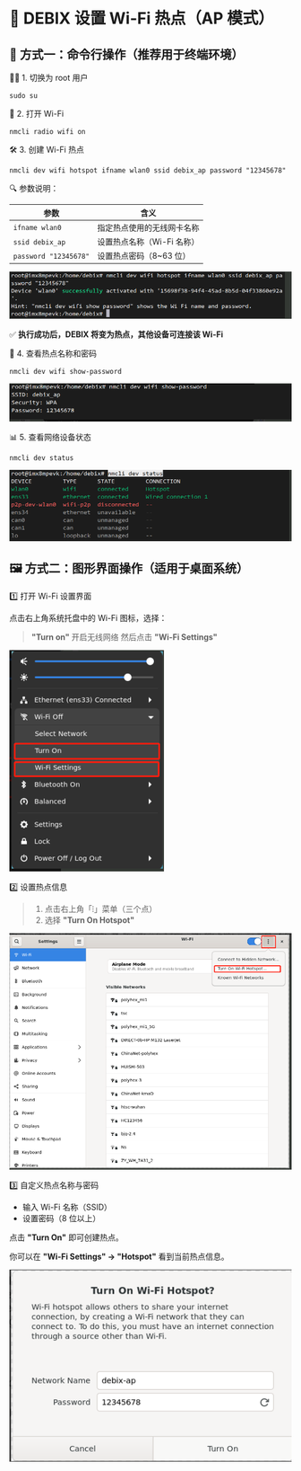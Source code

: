 # 📶 DEBIX 设置 Wi-Fi 热点（AP 模式）



## 🧾 方式一：命令行操作（推荐用于终端环境）

🧑‍💻 1. 切换为 root 用户

```shell
sudo su
```

📡 2. 打开 Wi-Fi

```shell
nmcli radio wifi on
```

🛠️ 3. 创建 Wi-Fi 热点

```shell
nmcli dev wifi hotspot ifname wlan0 ssid debix_ap password "12345678"
```

🔍 参数说明：

| 参数                  | 含义                       |
| --------------------- | -------------------------- |
| `ifname wlan0`        | 指定热点使用的无线网卡名称 |
| `ssid debix_ap`       | 设置热点名称（Wi-Fi 名称） |
| `password "12345678"` | 设置热点密码（8~63 位）    |



![image-20250630095240251](./image-20250630095240251.png)

✅ **执行成功后，DEBIX 将变为热点，其他设备可连接该 Wi-Fi**

🔎 4. 查看热点名称和密码

```shell
nmcli dev wifi show-password
```

![image-20250630095454433](./image-20250630095454433.png)



📊 5. 查看网络设备状态

```shell
nmcli dev status
```

![image-20250630095522900](./image-20250630095522900.png)

## 🖼️ 方式二：图形界面操作（适用于桌面系统）

1️⃣ 打开 Wi-Fi 设置界面

点击右上角系统托盘中的 Wi-Fi 图标，选择：

> **"Turn on"** 开启无线网络
>  然后点击 **"Wi-Fi Settings"**

![image-20250630095717847](./image-20250630095717847.png)

2️⃣ 设置热点信息

> 1. 点击右上角「⁝」菜单（三个点）
> 2. 选择 **"Turn On Hotspot"**



![image-20250630095901680](./image-20250630095901680.png)



3️⃣ 自定义热点名称与密码

- 输入 Wi-Fi 名称（SSID）
- 设置密码（8 位以上）

点击 **"Turn On"** 即可创建热点。

你可以在 **"Wi-Fi Settings" → "Hotspot"** 看到当前热点信息。

![image-20250630100019673](./image-20250630100019673.png)